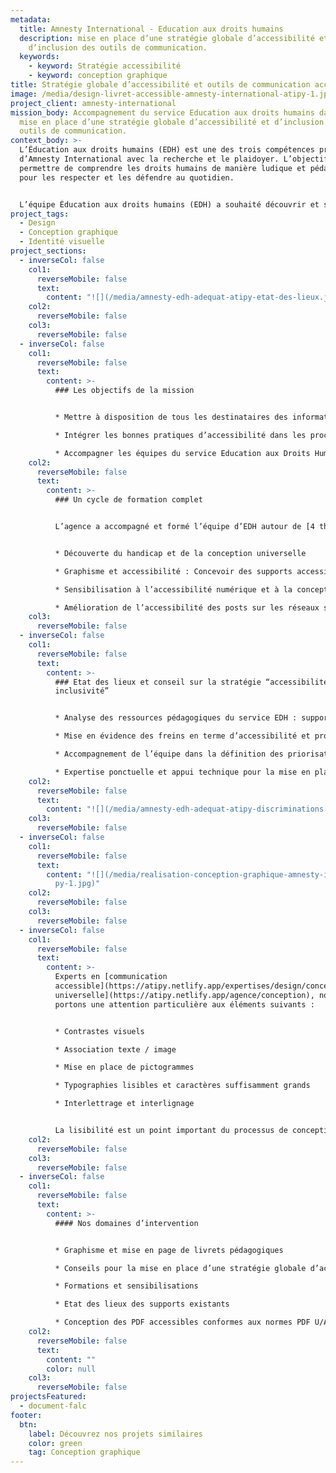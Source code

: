 ```yaml
---
metadata:
  title: Amnesty International - Education aux droits humains
  description: mise en place d’une stratégie globale d’accessibilité et
    d’inclusion des outils de communication.
  keywords:
    - keyword: Stratégie accessibilité
    - keyword: conception graphique
title: Stratégie globale d’accessibilité et outils de communication accessibles
image: /media/design-livret-accessible-amnesty-international-atipy-1.jpg
project_client: amnesty-international
mission_body: Accompagnement du service Education aux droits humains dans la
  mise en place d’une stratégie globale d’accessibilité et d’inclusion des
  outils de communication.
context_body: >-
  L’Éducation aux droits humains (EDH) est une des trois compétences principales
  d’Amnesty International avec la recherche et le plaidoyer. L’objectif est de
  permettre de comprendre les droits humains de manière ludique et pédagogique
  pour les respecter et les défendre au quotidien.


  L’équipe Éducation aux droits humains (EDH) a souhaité découvrir et se former afin d’améliorer l’accès à l’information de ses supports pédagogiques.
project_tags:
  - Design
  - Conception graphique
  - Identité visuelle
project_sections:
  - inverseCol: false
    col1:
      reverseMobile: false
      text:
        content: "![](/media/amnesty-edh-adequat-atipy-etat-des-lieux.jpg)"
    col2:
      reverseMobile: false
    col3:
      reverseMobile: false
  - inverseCol: false
    col1:
      reverseMobile: false
      text:
        content: >-
          ### L﻿es objectifs de la mission


          * Mettre à disposition de tous les destinataires des informations claires, lisibles et compréhensibles.

          * Intégrer les bonnes pratiques d’accessibilité dans les process de communication.

          * Accompagner les équipes du service Education aux Droits Humains dans la mise en place de supports print et numériques accessibles.
    col2:
      reverseMobile: false
      text:
        content: >-
          ### Un cycle de formation complet


          L’agence a accompagné et formé l’équipe d’EDH autour de [4 thématiques](https://agence-adequat.fr/formation/) :


          * Découverte du handicap et de la conception universelle

          * Graphisme et accessibilité : Concevoir des supports accessibles au plus grand nombre. Sensibilisation à la rédaction claire.

          * Sensibilisation à l’accessibilité numérique et à la conception de PDF accessible

          * Amélioration de l’accessibilité des posts sur les réseaux sociaux
    col3:
      reverseMobile: false
  - inverseCol: false
    col1:
      reverseMobile: false
      text:
        content: >-
          ### Etat des lieux et conseil sur la stratégie “accessibilité et
          inclusivité”


          * Analyse des ressources pédagogiques du service EDH : supports ateliers, livrets, activités pédagogiques

          * Mise en évidence des freins en terme d’accessibilité et proposition d’axes d’amélioration

          * Accompagnement de l’équipe dans la définition des priorisations 

          * Expertise ponctuelle et appui technique pour la mise en place de la stratégie sur l’ensemble des dispositifs
    col2:
      reverseMobile: false
      text:
        content: "![](/media/amnesty-edh-adequat-atipy-discriminations.png)"
    col3:
      reverseMobile: false
  - inverseCol: false
    col1:
      reverseMobile: false
      text:
        content: "![](/media/realisation-conception-graphique-amnesty-international-ati\
          py-1.jpg)"
    col2:
      reverseMobile: false
    col3:
      reverseMobile: false
  - inverseCol: false
    col1:
      reverseMobile: false
      text:
        content: >-
          Experts en [communication
          accessible](https://atipy.netlify.app/expertises/design/conception-graphique) et [conception
          universelle](https://atipy.netlify.app/agence/conception), nous
          portons une attention particulière aux éléments suivants :


          * Contrastes visuels

          * Association texte / image

          * Mise en place de pictogrammes

          * Typographies lisibles et caractères suffisamment grands

          * Interlettrage et interlignage


          La lisibilité est un point important du processus de conception. Un document peu lisible génère une difficulté pour une personne âgée ou une personne malvoyante (myopie, astigmatisme, daltonisme…), et un manque de confort pour tous. C’est pourquoi nous pensons à utiliser un contraste suffisant, une typographie lisible, un interlettrage et un interlignage correctes.
    col2:
      reverseMobile: false
    col3:
      reverseMobile: false
  - inverseCol: false
    col1:
      reverseMobile: false
      text:
        content: >-
          #### Nos domaines d’intervention


          * Graphisme et mise en page de livrets pédagogiques

          * Conseils pour la mise en place d’une stratégie globale d’accessibilité

          * Formations et sensibilisations

          * Etat des lieux des supports existants

          * Conception des PDF accessibles conformes aux normes PDF U/A
    col2:
      reverseMobile: false
      text:
        content: ""
        color: null
    col3:
      reverseMobile: false
projectsFeatured:
  - document-falc
footer:
  btn:
    label: Découvrez nos projets similaires
    color: green
    tag: Conception graphique
---
```

